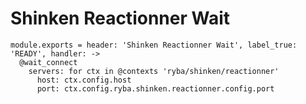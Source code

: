 
# Shinken Reactionner Wait

    module.exports = header: 'Shinken Reactionner Wait', label_true: 'READY', handler: ->
      @wait_connect
        servers: for ctx in @contexts 'ryba/shinken/reactionner'
          host: ctx.config.host
          port: ctx.config.ryba.shinken.reactionner.config.port
